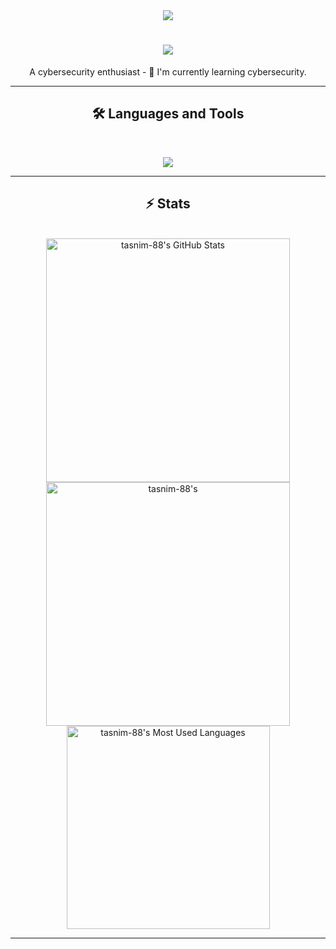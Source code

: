 <div align="center">
<!--   <p>Visitor Count</p> -->
  <img src="https://komarev.com/ghpvc/?username=tasnim-88&style=for-the-badge">
  <h1 align="center">
    <img src="https://readme-typing-svg.herokuapp.com/?font=Inter&size=48&center=true&vCenter=true&width=500&height=70&color=4493F8&duration=4000&lines=Hi+There!+👋;+I'm+Tasnim!;" />
  </h1>
  A cybersecurity enthusiast
  - 🌱 I'm currently learning cybersecurity. 
<hr>
  
  ## 🛠️ Languages and Tools

<br>

<p align="center">
  <img src="https://skillicons.dev/icons?i=python,java,c,cpp,nodejs,react,html,css,tailwind,js,kali,linux,bash,git,github&perline=10" />
</p>

<hr>

## ⚡️ Stats

<br>

<div align=center>
  <img width=390 src="https://github-readme-stats.vercel.app/api?username=tasnim-88&theme=transparent&count_private=true&show_icons=true&rank_icon=github&locale=en" alt="tasnim-88's GitHub Stats" />
  <img width=390 src="https://github-readme-streak-stats.herokuapp.com/?user=tasnim-88&theme=transparent&count_private=true&border_radius=10&locale=en" alt="tasnim-88's" />
  <img width=325 src="https://github-readme-stats.vercel.app/api/top-langs?username=tasnim-88&theme=transparent&layout=donut&hide=css&langs_count=8&border_radius=10&show_icons=true&locale=en" alt="tasnim-88's Most Used Languages" />
</div>

<hr>
  
</div>
